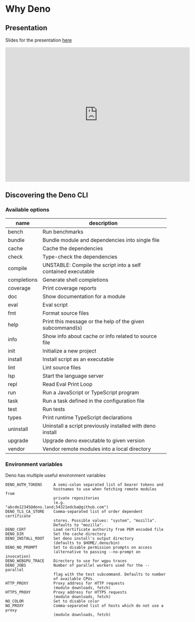 # Why Deno

## Presentation

Slides for the presentation [here](https://slides.com/kevinfaulhaber-1/deck)

<iframe src="https://slides.com/kevinfaulhaber-1/deck/embed" width="576" height="420" title="Why Deno" scrolling="no" frameborder="0" webkitallowfullscreen mozallowfullscreen allowfullscreen></iframe>

## Discovering the Deno CLI

### Available options

| name        | description                                                   |
|-------------|---------------------------------------------------------------|
| bench       | Run benchmarks                                                |
| bundle      | Bundle module and dependencies into single file               |
| cache       | Cache the dependencies                                        |
| check       | Type-check the dependencies                                   |
| compile     | UNSTABLE: Compile the script into a self contained executable |
| completions | Generate shell completions                                    |
| coverage    | Print coverage reports                                        |
| doc         | Show documentation for a module                               |
| eval        | Eval script                                                   |
| fmt         | Format source files                                           |
| help        | Print this message or the help of the given subcommand(s)     |
| info        | Show info about cache or info related to source file          |
| init        | Initialize a new project                                      |
| install     | Install script as an executable                               |
| lint        | Lint source files                                             |
| lsp         | Start the language server                                     |
| repl        | Read Eval Print Loop                                          |
| run         | Run a JavaScript or TypeScript program                        |
| task        | Run a task defined in the configuration file                  |
| test        | Run tests                                                     |
| types       | Print runtime TypeScript declarations                         |
| uninstall   | Uninstall a script previously installed with deno install     |
| upgrade     | Upgrade deno executable to given version                      |
| vendor      | Vendor remote modules into a local directory                  |

### Environment variables

Deno has multiple useful environment variables

    DENO_AUTH_TOKENS     A semi-colon separated list of bearer tokens and
                         hostnames to use when fetching remote modules from
                         private repositories
                         (e.g. "abcde12345@deno.land;54321edcba@github.com")
    DENO_TLS_CA_STORE    Comma-separated list of order dependent certificate
                         stores. Possible values: "system", "mozilla".
                         Defaults to "mozilla".
    DENO_CERT            Load certificate authority from PEM encoded file
    DENO_DIR             Set the cache directory
    DENO_INSTALL_ROOT    Set deno install's output directory
                         (defaults to $HOME/.deno/bin)
    DENO_NO_PROMPT       Set to disable permission prompts on access
                         (alternative to passing --no-prompt on invocation)
    DENO_WEBGPU_TRACE    Directory to use for wgpu traces
    DENO_JOBS            Number of parallel workers used for the --parallel
                         flag with the test subcommand. Defaults to number
                         of available CPUs.
    HTTP_PROXY           Proxy address for HTTP requests
                         (module downloads, fetch)
    HTTPS_PROXY          Proxy address for HTTPS requests
                         (module downloads, fetch)
    NO_COLOR             Set to disable color
    NO_PROXY             Comma-separated list of hosts which do not use a proxy
                         (module downloads, fetch)
